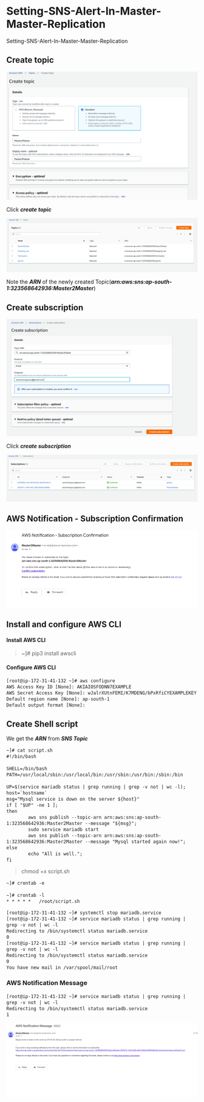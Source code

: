 # Setting-SNS-Alert-In-Master-Master-Replication
Setting-SNS-Alert-In-Master-Master-Replication

## Create topic

![alt text](https://github.com/SuryakiranSubramaniam/Setting-SNS-Alert-In-Master-Master-Replication/blob/main/image/Topic-1.png)

Click ***create topic***

![alt text](https://github.com/SuryakiranSubramaniam/Setting-SNS-Alert-In-Master-Master-Replication/blob/main/image/Topic-2.png)

Note the ***ARN*** of the newly created Topic(***arn:aws:sns:ap-south-1:323568642936:Master2Master***)

## Create subscription

![alt text](https://github.com/SuryakiranSubramaniam/Setting-SNS-Alert-In-Master-Master-Replication/blob/main/image/Subscription-1.png)

Click ***create subscription***

![alt text](https://github.com/SuryakiranSubramaniam/Setting-SNS-Alert-In-Master-Master-Replication/blob/main/image/subscription-2.png)

## AWS Notification - Subscription Confirmation

![alt text](https://github.com/SuryakiranSubramaniam/Setting-SNS-Alert-In-Master-Master-Replication/blob/main/image/confirmation.png)

## Install and configure AWS CLI

#### Install AWS CLI

> ~]# pip3 install awscli

#### Configure AWS CLI

```
[root@ip-172-31-41-132 ~]# aws configure
AWS Access Key ID [None]: AKIAIOSFODNN7EXAMPLE
AWS Secret Access Key [None]: wJalrXUtnFEMI/K7MDENG/bPxRfiCYEXAMPLEKEY
Default region name [None]: ap-south-1
Default output format [None]: 
```
## Create Shell script

We get the ***ARN*** from ***SNS Topic*** 

```
~]# cat script.sh 
#!/bin/bash

SHELL=/bin/bash
PATH=/usr/local/sbin:/usr/local/bin:/usr/sbin:/usr/bin:/sbin:/bin

UP=$(service mariadb status | grep running | grep -v not | wc -l);
host=`hostname`
msg="Mysql service is down on the server ${host}"
if [ "$UP" -ne 1 ];
then
        aws sns publish --topic-arn arn:aws:sns:ap-south-1:323568642936:Master2Master --message "${msg}";
        sudo service mariadb start
        aws sns publish --topic-arn arn:aws:sns:ap-south-1:323568642936:Master2Master --message "Mysql started again now!";
else
        echo "All is well.";
fi
```
> chmod +x script.sh

```
~]# crontab -e

~]# crontab -l
* * * * *	/root/script.sh
```
```
[root@ip-172-31-41-132 ~]# systemctl stop mariadb.service 
[root@ip-172-31-41-132 ~]# service mariadb status | grep running | grep -v not | wc -l
Redirecting to /bin/systemctl status mariadb.service
0
[root@ip-172-31-41-132 ~]# service mariadb status | grep running | grep -v not | wc -l
Redirecting to /bin/systemctl status mariadb.service
0
You have new mail in /var/spool/mail/root
```
### AWS Notification Message

```
[root@ip-172-31-41-132 ~]# service mariadb status | grep running | grep -v not | wc -l
Redirecting to /bin/systemctl status mariadb.service
1

```

![alt text](https://github.com/SuryakiranSubramaniam/Setting-SNS-Alert-In-Master-Master-Replication/blob/main/image/notification.png)

